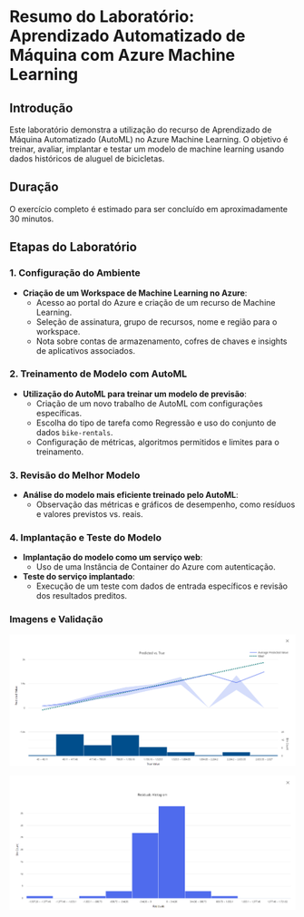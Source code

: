 # Resumo do Laboratório: Aprendizado Automatizado de Máquina com Azure Machine Learning

## Introdução
Este laboratório demonstra a utilização do recurso de Aprendizado de Máquina Automatizado (AutoML) no Azure Machine Learning. O objetivo é treinar, avaliar, implantar e testar um modelo de machine learning usando dados históricos de aluguel de bicicletas.

## Duração
O exercício completo é estimado para ser concluído em aproximadamente 30 minutos.

## Etapas do Laboratório

### 1. Configuração do Ambiente
- **Criação de um Workspace de Machine Learning no Azure**:
  - Acesso ao portal do Azure e criação de um recurso de Machine Learning.
  - Seleção de assinatura, grupo de recursos, nome e região para o workspace.
  - Nota sobre contas de armazenamento, cofres de chaves e insights de aplicativos associados.

### 2. Treinamento de Modelo com AutoML
- **Utilização do AutoML para treinar um modelo de previsão**:
  - Criação de um novo trabalho de AutoML com configurações específicas.
  - Escolha do tipo de tarefa como Regressão e uso do conjunto de dados `bike-rentals`.
  - Configuração de métricas, algoritmos permitidos e limites para o treinamento.

### 3. Revisão do Melhor Modelo
- **Análise do modelo mais eficiente treinado pelo AutoML**:
  - Observação das métricas e gráficos de desempenho, como resíduos e valores previstos vs. reais.

### 4. Implantação e Teste do Modelo
- **Implantação do modelo como um serviço web**:
  - Uso de uma Instância de Container do Azure com autenticação.
- **Teste do serviço implantado**:
  - Execução de um teste com dados de entrada específicos e revisão dos resultados preditos.


### Imagens e Validação
![Validacao1](./images/AzureML-1.png)

![Validacao2](./images/AzureML-2.png)

